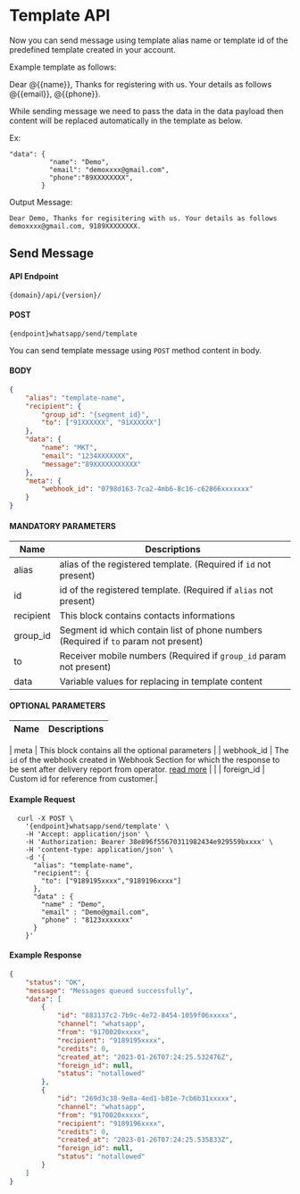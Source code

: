 # Template API

Now you can send message using template alias name or template id of the predefined template created in your account.

Example template as follows:

Dear @{{name}}, Thanks for registering with us. Your details as follows @{{email}}, @{{phone}}.

While sending message we need to pass the data in the data payload then content will be replaced automatically in the template as below.

Ex: 
```
"data": {
          "name": "Demo",
          "email": "demoxxxx@gmail.com",
          "phone":"89XXXXXXXX",
        }
```
Output Message: 

```Dear Demo, Thanks for regisitering with us. Your details as follows demoxxxx@gmail.com, 9189XXXXXXXX.```

## Send Message

#### API Endpoint

```
{domain}/api/{version}/
```

#### POST

```
{endpoint}whatsapp/send/template
```

You can send template message using `POST` method content in body.

#### BODY

```json
{
    "alias": "template-name",
    "recipient": {
        "group_id": "{segment_id}",
        "to": ["91XXXXXX", "91XXXXXX"]
    },
    "data": {
        "name": "MKT",
        "email": "1234XXXXXXX",
        "message":"89XXXXXXXXXXX"
    },
    "meta": {
        "webhook_id": "0798d163-7ca2-4mb6-8c16-c62866xxxxxxx"
    }
}
```

#### MANDATORY PARAMETERS

| Name        | Descriptions                                                                                           |
| ----------- | ------------------------------------------------------------------------------------------------------ |
| alias       | alias of the registered template. (Required if `id` not present)                                         |
| id          | id of the registered template. (Required if `alias` not present)                                         |
| recipient   |	This block contains contacts informations                                                                |
| group_id    |	Segment id which contain list of phone numbers (Required if `to` param not present)                      |
| to	        | Receiver mobile numbers (Required if `group_id` param not present)                                             |
| data        | Variable values for replacing in template content                                                       |

#### OPTIONAL PARAMETERS

| Name       | Descriptions                                                                                                                                                            |
| ---------- | ----------------------------------------------------------------------------------------------------------------------------------------------------------------------- 
|
meta      | This block contains all the optional parameters                                                                                                                                             |
| webhook_id | The `id` of the webhook created in Webhook Section for which the response to be sent after delivery report from operator. [read more](/docs/{version}/sms-push-dlr) |                                                                                         |
| foreign_id     | Custom id for reference from customer.|

#### Example Request

```
  curl -X POST \
    '{endpoint}whatsapp/send/template' \
    -H 'Accept: application/json' \
    -H 'Authorization: Bearer 38e896f55670311982434e929559bxxxx' \
    -H 'content-type: application/json' \
    -d '{
      "alias": "template-name",
      "recipient": {
        "to": ["9189195xxxx","9189196xxxx"]
      },
      "data" : {
        "name" : "Demo",
        "email" : "Demo@gmail.com",
        "phone" : "8123xxxxxxx"
      }
    }'
```

#### Example Response

```json
{
    "status": "OK",
    "message": "Messages queued successfully",
    "data": [
        {
            "id": "883137c2-7b9c-4e72-8454-1059f06xxxxx",
            "channel": "whatsapp",
            "from": "9170020xxxxx",
            "recipient": "9189195xxxx",
            "credits": 0,
            "created_at": "2023-01-26T07:24:25.532476Z",
            "foreign_id": null,
            "status": "notallowed"
        },
        {
            "id": "269d3c38-9e8a-4ed1-b81e-7cb6b31xxxxx",
            "channel": "whatsapp",
            "from": "9170020xxxxx",
            "recipient": "9189196xxxx",
            "credits": 0,
            "created_at": "2023-01-26T07:24:25.535833Z",
            "foreign_id": null,
            "status": "notallowed"
        }
    ]
}
```
